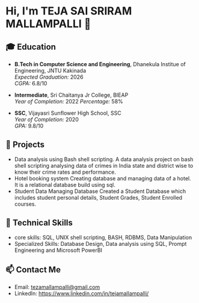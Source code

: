 # Hi, I'm TEJA SAI SRIRAM MALLAMPALLI 👋
## 🎓 Education

- **B.Tech in Computer Science and Engineering**, Dhanekula Institue of Engineering, JNTU Kakinada  
  *Expected Graduation:* 2026  
  *CGPA:* 6.8/10

- **Intermediate**, Sri Chaitanya Jr College, BIEAP  
  *Year of Completion:* 2022 
  *Percentage:* 58%

- **SSC**, Vijayasri Sunflower High School, SSC  
  *Year of Completion:* 2020  
  *GPA:* 9.8/10

## 🚀 Projects
- Data analysis using Bash shell scripting.
    A data analysis project on bash shell scripting analysing data of crimes in India state and district wise to know their crime rates and performance.
- Hotel booking system
    Creating database and managing data of a hotel. It is a relational database build using sql.
- Student Data Managing Database
    Created a Student Database which includes student personal details, Student Grades, Student Enrolled courses.

## 🧠 Technical Skills
- core skills: SQL, UNIX shell scripting, BASH, RDBMS, Data Manipulation
- Specialized Skills: Database Design, Data analysis using SQL, Prompt Engineering and Microsoft PowerBI

## 📫 Contact Me
- Email: tezamallampalli@gmail.com
- LinkedIn: https://www.linkedin.com/in/tejamallampalli/
